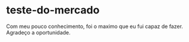 # teste-do-mercado

Com meu pouco conhecimento, foi o maximo que eu fui capaz de fazer.
Agradeço a oportunidade.
